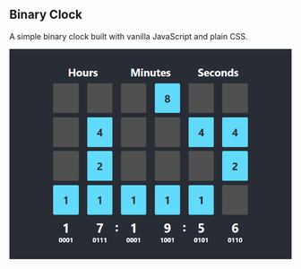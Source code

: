 ## Binary Clock

A simple binary clock built with vanilla JavaScript and plain CSS. 

![](binary-clock.png)